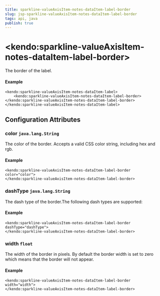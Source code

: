 ```yaml
---
title: sparkline-valueAxisItem-notes-dataItem-label-border
slug: jsp-sparkline-valueAxisItem-notes-dataItem-label-border
tags: api, java
publish: true
---
```


# \<kendo:sparkline-valueAxisItem-notes-dataItem-label-border\>

The border of the label.

#### Example
    <kendo:sparkline-valueAxisItem-notes-dataItem-label>
        <kendo:sparkline-valueAxisItem-notes-dataItem-label-border></kendo:sparkline-valueAxisItem-notes-dataItem-label-border>
    </kendo:sparkline-valueAxisItem-notes-dataItem-label>

## Configuration Attributes

### color `java.lang.String`

The color of the border. Accepts a valid CSS color string, including hex and rgb.

#### Example
    <kendo:sparkline-valueAxisItem-notes-dataItem-label-border color="color">
    </kendo:sparkline-valueAxisItem-notes-dataItem-label-border>

### dashType `java.lang.String`

The dash type of the border.The following dash types are supported:

#### Example
    <kendo:sparkline-valueAxisItem-notes-dataItem-label-border dashType="dashType">
    </kendo:sparkline-valueAxisItem-notes-dataItem-label-border>

### width `float`

The width of the border in pixels. By default the border width is set to zero which means that the border will not appear.

#### Example
    <kendo:sparkline-valueAxisItem-notes-dataItem-label-border width="width">
    </kendo:sparkline-valueAxisItem-notes-dataItem-label-border>

 
